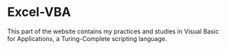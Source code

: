 # Excel-VBA
This part of the website contains my practices and studies in Visual Basic for Applications, a Turing-Complete scripting language.
